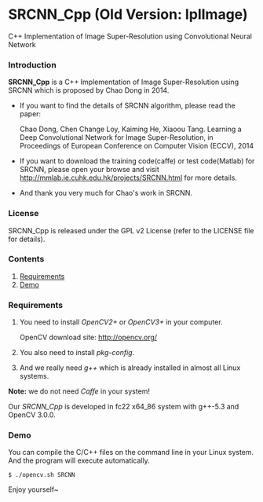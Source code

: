 # SRCNN_Cpp (Old Version: IplImage)
C++ Implementation of Image Super-Resolution using Convolutional Neural Network

### Introduction
**SRCNN_Cpp** is a C++ Implementation of Image Super-Resolution using SRCNN which is proposed by Chao Dong in 2014.
 - If you want to find the details of SRCNN algorithm, please read the paper:  

   Chao Dong, Chen Change Loy, Kaiming He, Xiaoou Tang. Learning a Deep Convolutional Network for Image Super-Resolution, in Proceedings of European Conference on Computer Vision (ECCV), 2014
 - If you want to download the training code(caffe) or test code(Matlab) for SRCNN, please open your browse and visit http://mmlab.ie.cuhk.edu.hk/projects/SRCNN.html for more details.
 - And thank you very much for Chao's work in SRCNN.

### License
SRCNN_Cpp is released under the GPL v2 License (refer to the LICENSE file for details).

### Contents
1. [Requirements](#requirements)
2. [Demo](#demo)

### Requirements

1. You need to install *OpenCV2+* or *OpenCV3+* in your computer.

   OpenCV download site: http://opencv.org/

2. You also need to install *pkg-config*.

3. And we really need *g++* which is already installed in almost all Linux systems.

**Note:** we do not need *Caffe* in your system!   

Our *SRCNN_Cpp* is developed in fc22 x64_86 system with g++-5.3 and OpenCV 3.0.0.

### Demo

You can compile the C/C++ files on the command line in your Linux system. And the program will execute automatically.

``` Shell
$ ./opencv.sh SRCNN
```

Enjoy yourself~
